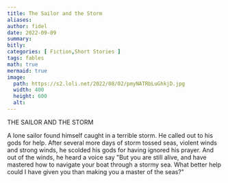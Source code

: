 ```yaml
---
title: The Sailor and the Storm
aliases:
author: fidel
date: 2022-09-09
summary: 
bitly: 
categories: [ Fiction,Short Stories ]
tags: fables
math: true
mermaid: true
image:
  path: https://s2.loli.net/2022/08/02/pmyNATRbLuGhkjD.jpg
  width: 400 
  height: 600 
  alt:
---
```


<!---Friday 09 September 2022--->



THE SAILOR AND THE STORM

A lone sailor found himself caught in a terrible storm. He called out to his gods for help. After several more days of storm tossed seas, violent winds and strong winds, he scolded his gods for having ignored his prayer. And out of the winds, he heard a voice say 
"But you are still alive, and have mastered how to navigate your boat through a stormy sea. What better help could I have given you than making you a master of the
seas?"
